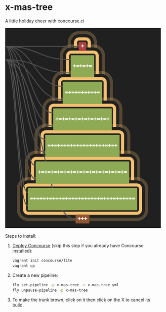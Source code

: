 # x-mas-tree
A little holiday cheer with concourse.ci

![x-mas-tree](x-mas-tree.png)

Steps to install:

1. [Deploy Concourse](http://concourse.ci/getting-started.html) (skip this step if you already have Concourse installed):
    
    ```bash
    vagrant init concourse/lite
    vagrant up
    ```
2. Create a new pipeline:
    
    ```bash
    fly set-pipeline -p x-mas-tree -c x-mas-tree.yml
    fly unpause-pipeline -p x-mas-tree
    ```
3. To make the trunk brown, click on it then click on the X to cancel its build.
